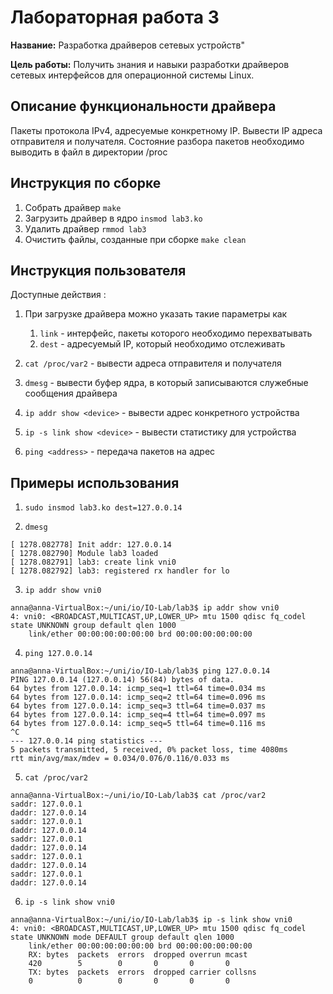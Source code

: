 # Лабораторная работа 3

**Название:** Разработка драйверов сетевых устройств"

**Цель работы:** Получить знания и навыки разработки драйверов сетевых
интерфейсов для операционной системы Linux.

## Описание функциональности драйвера

Пакеты протокола IPv4, адресуемые конкретному IP. Вывести IP
адреса отправителя и получателя.
Состояние разбора пакетов необходимо выводить в файл в
директории /proc

## Инструкция по сборке

1. Собрать драйвер `make`
2. Загрузить драйвер в ядро `insmod lab3.ko`
3. Удалить драйвер `rmmod lab3`
4. Очистить файлы, созданные при сборке `make clean`

## Инструкция пользователя

Доступные действия :

1. При загрузке драйвера можно указать такие параметры как
    1. `link` - интерфейс, пакеты которого необходимо перехватывать
    2. `dest` - адресуемый IP, который необходимо отслеживать

2. `cat /proc/var2` - вывести адреса отправителя и получателя

3. `dmesg` - вывести буфер ядра, в который записываются служебные сообщения драйвера

4. `ip addr show <device>` - вывести адрес конкретного устройства

5. `ip -s link show <device>` - вывести статистику для устройства

6. `ping <address>` - передача пакетов на адрес

## Примеры использования

1. `sudo insmod lab3.ko dest=127.0.0.14`

2. `dmesg`
```
[ 1278.082778] Init addr: 127.0.0.14
[ 1278.082790] Module lab3 loaded
[ 1278.082791] lab3: create link vni0
[ 1278.082792] lab3: registered rx handler for lo
```

3. `ip addr show vni0`
```
anna@anna-VirtualBox:~/uni/io/IO-Lab/lab3$ ip addr show vni0
4: vni0: <BROADCAST,MULTICAST,UP,LOWER_UP> mtu 1500 qdisc fq_codel state UNKNOWN group default qlen 1000
    link/ether 00:00:00:00:00:00 brd 00:00:00:00:00:00
```

4. `ping 127.0.0.14`
```
anna@anna-VirtualBox:~/uni/io/IO-Lab/lab3$ ping 127.0.0.14
PING 127.0.0.14 (127.0.0.14) 56(84) bytes of data.
64 bytes from 127.0.0.14: icmp_seq=1 ttl=64 time=0.034 ms
64 bytes from 127.0.0.14: icmp_seq=2 ttl=64 time=0.096 ms
64 bytes from 127.0.0.14: icmp_seq=3 ttl=64 time=0.037 ms
64 bytes from 127.0.0.14: icmp_seq=4 ttl=64 time=0.097 ms
64 bytes from 127.0.0.14: icmp_seq=5 ttl=64 time=0.116 ms
^C
--- 127.0.0.14 ping statistics ---
5 packets transmitted, 5 received, 0% packet loss, time 4080ms
rtt min/avg/max/mdev = 0.034/0.076/0.116/0.033 ms
```
5. `cat /proc/var2`
```
anna@anna-VirtualBox:~/uni/io/IO-Lab/lab3$ cat /proc/var2 
saddr: 127.0.0.1
daddr: 127.0.0.14
saddr: 127.0.0.1
daddr: 127.0.0.14
saddr: 127.0.0.1
daddr: 127.0.0.14
saddr: 127.0.0.1
daddr: 127.0.0.14
saddr: 127.0.0.1
daddr: 127.0.0.14
```

6. `ip -s link show vni0`
```
anna@anna-VirtualBox:~/uni/io/IO-Lab/lab3$ ip -s link show vni0
4: vni0: <BROADCAST,MULTICAST,UP,LOWER_UP> mtu 1500 qdisc fq_codel state UNKNOWN mode DEFAULT group default qlen 1000
    link/ether 00:00:00:00:00:00 brd 00:00:00:00:00:00
    RX: bytes  packets  errors  dropped overrun mcast   
    420        5        0       0       0       0       
    TX: bytes  packets  errors  dropped carrier collsns 
    0          0        0       0       0       0  
```
